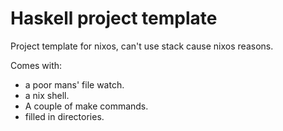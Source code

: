 # Haskell project template

Project template for nixos, can't use stack cause nixos
reasons.

Comes with:
+ a poor mans' file watch.
+ a nix shell.
+ A couple of make commands.
+ filled in directories.

